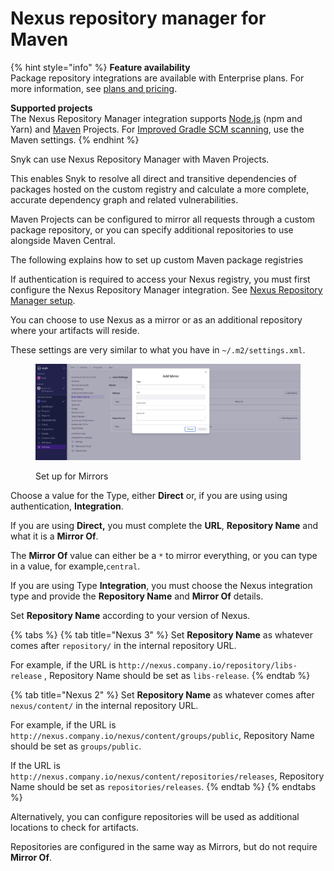 # Nexus repository manager for Maven

{% hint style="info" %}
**Feature availability**\
Package repository integrations are available with Enterprise plans. For more information, see [plans and pricing](https://snyk.io/plans/).

**Supported projects**\
The Nexus Repository Manager integration supports [Node.js](../../../../supported-languages-package-managers-and-frameworks/javascript/#package-managers-and-supported-file-extensions) (npm and Yarn) and [Maven](../../../../supported-languages-package-managers-and-frameworks/java-and-kotlin/#package-managers-and-supported-file-extensions) Projects.  For [Improved Gradle SCM scanning](../../../../supported-languages-package-managers-and-frameworks/java-and-kotlin/git-repositories-with-maven-and-gradle.md#improved-gradle-scm-scanning), use the Maven settings.
{% endhint %}

Snyk can use Nexus Repository Manager with Maven Projects.

This enables Snyk to resolve all direct and transitive dependencies of packages hosted on the custom registry and calculate a more complete, accurate dependency graph and related vulnerabilities.

Maven Projects can be configured to mirror all requests through a custom package repository, or you can specify additional repositories to use alongside Maven Central.

The following explains how to set up custom Maven package registries

If authentication is required to access your Nexus registry, you must first configure the Nexus Repository Manager integration. See [Nexus Repository Manager setup](./).

You can choose to use Nexus as a mirror or as an additional repository where your artifacts will reside.

These settings are very similar to what you have in `~/.m2/settings.xml`.

<figure><img src="../../../../.gitbook/assets/image (667).png" alt=""><figcaption><p>Set up for Mirrors</p></figcaption></figure>

Choose a value for the Type, either **Direct** or, if you are using using authentication, **Integration**.

If you are using **Direct,** you must complete the **URL**, **Repository Name** and what it is a **Mirror Of**.

The **Mirror Of** value can either be a `*` to mirror everything, or you can type in a value, for example,`central`.

If you are using Type **Integration**, you must choose the Nexus integration type and provide the **Repository Name** and **Mirror Of** details.

Set **Repository Name** according to your version of Nexus.

{% tabs %}
{% tab title="Nexus 3" %}
Set **Repository Name** as whatever comes after `repository/` in the internal repository URL.

For example, if the URL is `http://nexus.company.io/repository/libs-release` , Repository Name should be set as `libs-release`.
{% endtab %}

{% tab title="Nexus 2" %}
Set **Repository Name** as whatever comes after `nexus/content/` in the internal repository URL.

For example, if the URL is `http://nexus.company.io/nexus/content/groups/public`, Repository Name should be set as `groups/public`.

If the URL is `http://nexus.company.io/nexus/content/repositories/releases`, Repository Name should be set as `repositories/releases`.
{% endtab %}
{% endtabs %}

Alternatively, you can configure repositories  will be used as additional locations to check for artifacts.

Repositories are configured in the same way as Mirrors, but do not require **Mirror Of**.
